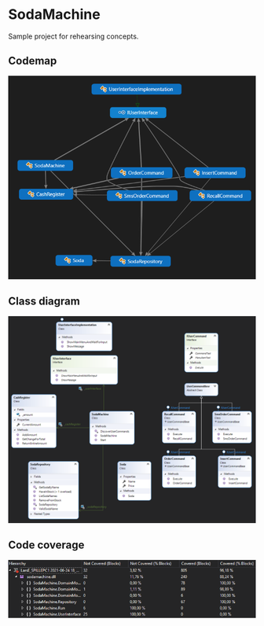 # SodaMachine
Sample project for rehearsing concepts.

## Codemap
![Codemap](/images/codemap.png)

## Class diagram
![Classdiagram](/images/classdiagram.png)

## Code coverage
![Code coverage](/images/codecoverage.png)
